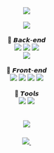 <div align="center">
  <img src="https://capsule-render.vercel.app/api?type=Venom&color=auto&height=120&section=header&text=💻ᴅᴇᴠᴇʟᴏᴘᴇʀ%20&fontSize=45" />
</div>
 <br/>
<div align="center">
  <img src="https://capsule-render.vercel.app/api?type=soft&color=auto&height=55&section=header&text=🔧Tech%20Stack&fontSize=25" />
<div/>
  <br/>
<div align="center">
  📗 𝘽𝙖𝙘𝙠-𝙚𝙣𝙙
  <br/>
  <img src="https://img.shields.io/badge/Node.js-339933?style=flat-square&amp;logo=Node.js&amp;logoColor=white">
  <img src="https://img.shields.io/badge/JAVA-007396?style=flat-square&amp;logo=JAVA&amp;logoColor=white"> 
  <img src="https://img.shields.io/badge/Spring-6DB33F?style=flat-square&amp;logo=Spring&amp;logoColor=white"><br/>
  <img src="https://img.shields.io/badge/Mysql-4479A1?style=flat-square&amp;logo=Mysql&amp;logoColor=white"> 
  <br/><br/>
  📘 𝙁𝙧𝙤𝙣𝙩-𝙚𝙣𝙙
  <br/>
  <img src="https://img.shields.io/badge/next.js-000000?style=flat-square&amp;logo=next.js&amp;logoColor=white">
  <img src="https://img.shields.io/badge/Javascript-F7DF1E?style=flat-square&amp;logo=Javascript&amp;logoColor=white"> 
  <img src="https://img.shields.io/badge/Typescript-1E8CBE?style=flat-square&amp;logo=Typescript&amp;logoColor=white">
  <img src="https://img.shields.io/badge/React-61DAFB?style=flat-square&amp;logo=React&amp;logoColor=white"> 
  <br/><br/>
  📙 𝙏𝙤𝙤𝙡𝙨
  <br/>
  <img src="https://img.shields.io/badge/Git-F05032?style=flat-square&amp;logo=Git&amp;logoColor=white">
  <img src="https://img.shields.io/badge/Github-181717?style=flat-square&amp;logo=Github&amp;logoColor=white">
</div>
<br/><br/>
  <img src="https://capsule-render.vercel.app/api?type=soft&color=auto&height=55&section=header&text=📫Contact%20&fontSize=25" />
<h3 align="center"></h3>
<div align="center">
  <a href="mailto:lhg961006@gmail.com">
    <img
      src="https://img.shields.io/badge/lhg961006@gmail.com-skyblue?style=for-the-badge&logo=gmail&logoColor=white"/>&nbsp
  </a>
</div>



<!--
**lhg1006/lhg1006** is a ✨ _special_ ✨ repository because its `README.md` (this file) appears on your GitHub profile.

Here are some ideas to get you started:

- 🔭 I’m currently working on ...
- 🌱 I’m currently learning ...
- 👯 I’m looking to collaborate on ...
- 🤔 I’m looking for help with ...
- 💬 Ask me about ...
- 📫 How to reach me: ...
- 😄 Pronouns: ...
- ⚡ Fun fact: ...
-->
